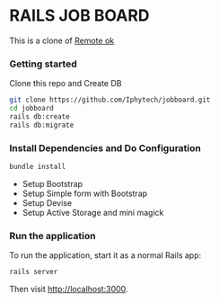 # RAILS JOB BOARD

This is a clone of [Remote ok](https://remoteok.io)

### Getting started

Clone this repo and Create DB


```bash
git clone https://github.com/Iphytech/jobboard.git
cd jobboard
rails db:create
rails db:migrate
```

### Install Dependencies and Do Configuration 

```bash
bundle install
```
* Setup Bootstrap 
* Setup Simple form with Bootstrap 
* Setup Devise
* Setup Active Storage and mini magick

### Run the application

To run the application, start it as a normal Rails app:

```bash
rails server
```

Then visit [http://localhost:3000](http://localhost:3000).
